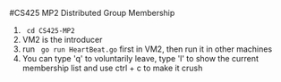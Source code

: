 #CS425 MP2 Distributed Group Membership

1. ``` cd CS425-MP2```
2. VM2 is the introducer
3. run ``` go run HeartBeat.go``` first in VM2, then run it in other machines
4. You can type 'q' to voluntarily leave, type 'l' to show the current membership list and use  ctrl + c to make it crush 
